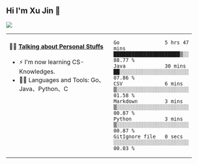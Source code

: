 
## Hi I'm Xu Jin 👋
![](https://komarev.com/ghpvc/?username=jiayouxujin&color=brightgreen&label=PROFILE+VIEWS)



<table align="center">
<tr>
<td valign="top" width="60%">

#### 🏋️‍♀️ <a href="https://github.com/jiayouxujin" target="_blank">Talking about Personal Stuffs</a>
<!-- recent_releases starts -->

- ⚡  I'm now learning CS-Knowledges.  
- 🏊‍♂️ Languages and Tools: Go、Java、Python、C
<!-- recent_releases ends -->
</td>
<td>
 
<!--START_SECTION:waka-->

```text
Go               5 hrs 47 mins   ██████████████████████▒░░   88.77 %
Java             30 mins         ██░░░░░░░░░░░░░░░░░░░░░░░   07.86 %
CSV              6 mins          ▒░░░░░░░░░░░░░░░░░░░░░░░░   01.58 %
Markdown         3 mins          ▒░░░░░░░░░░░░░░░░░░░░░░░░   00.87 %
Python           3 mins          ▒░░░░░░░░░░░░░░░░░░░░░░░░   00.87 %
GitIgnore file   0 secs          ░░░░░░░░░░░░░░░░░░░░░░░░░   00.03 %
```

<!--END_SECTION:waka-->
 
</td>
</tr>
</table>





